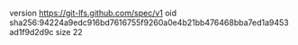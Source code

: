 version https://git-lfs.github.com/spec/v1
oid sha256:94224a9edc916bd7616755f9260a0e4b21bb476468bba7ed1a9453ad1f9d2d9c
size 22
